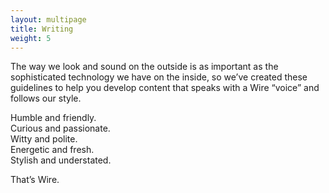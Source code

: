 ```yaml
---
layout: multipage
title: Writing
weight: 5
---
```


The way we look and sound on the outside is as important as the sophisticated technology we have on the inside, so we’ve created these guidelines to help you develop content that speaks with a Wire “voice” and follows our style.

<p class="lead">
  Humble and friendly. <br>
  Curious and passionate. <br>
  Witty and polite. <br>
  Energetic and fresh. <br>
  Stylish and understated.
</p>

<p class="lead dark">That’s Wire.</p>
